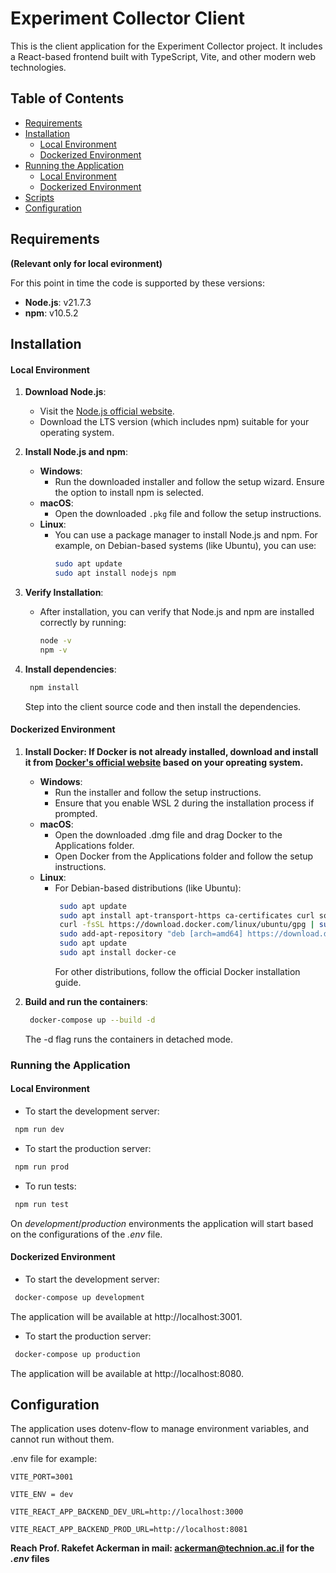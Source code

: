 # Experiment Collector Client

This is the client application for the Experiment Collector project. It includes a React-based frontend built with TypeScript, Vite, and other modern web technologies.

## Table of Contents

- [Requirements](#requirements)
- [Installation](#installation)
  - [Local Environment](#local-environment)
  - [Dockerized Environment](#dockerized-environment)
- [Running the Application](#running-the-application)
  - [Local Environment](#local-environment)
  - [Dockerized Environment](#dockerized-environment)
- [Scripts](#scripts)
- [Configuration](#configuration)

## Requirements

**(Relevant only for local evironment)**

For this point in time the code is supported by these versions:

- **Node.js**: v21.7.3
- **npm**: v10.5.2

## Installation

#### Local Environment

1. **Download Node.js**:

   - Visit the [Node.js official website](https://nodejs.org/).
   - Download the LTS version (which includes npm) suitable for your operating system.

2. **Install Node.js and npm**:

   - **Windows**:
     - Run the downloaded installer and follow the setup wizard. Ensure the option to install npm is selected.
   - **macOS**:
     - Open the downloaded `.pkg` file and follow the setup instructions.
   - **Linux**:
     - You can use a package manager to install Node.js and npm. For example, on Debian-based systems (like Ubuntu), you can use:
       ```bash
       sudo apt update
       sudo apt install nodejs npm
       ```

3. **Verify Installation**:
   - After installation, you can verify that Node.js and npm are installed correctly by running:
     ```bash
     node -v
     npm -v
     ```
4. **Install dependencies**:
   ```bash
    npm install
   ```
   Step into the client source code and then install the dependencies.

#### Dockerized Environment

1. **Install Docker: If Docker is not already installed, download and install it from [Docker's official website](https://www.docker.com/) based on your opreating system.**

   - **Windows**:
     - Run the installer and follow the setup instructions.
     - Ensure that you enable WSL 2 during the installation process if prompted.
   - **macOS**:
     - Open the downloaded .dmg file and drag Docker to the Applications folder.
     - Open Docker from the Applications folder and follow the setup instructions.
   - **Linux**:
     - For Debian-based distributions (like Ubuntu):
       ```bash
        sudo apt update
        sudo apt install apt-transport-https ca-certificates curl software-properties-common
        curl -fsSL https://download.docker.com/linux/ubuntu/gpg | sudo apt-key add -
        sudo add-apt-repository "deb [arch=amd64] https://download.docker.com/linux/ubuntu $(lsb_release -cs) stable"
        sudo apt update
        sudo apt install docker-ce
       ```
       For other distributions, follow the official Docker installation guide.

2. **Build and run the containers**:
   ```bash
    docker-compose up --build -d
   ```
   The -d flag runs the containers in detached mode.

### Running the Application

#### Local Environment

- To start the development server:

```bash
 npm run dev
```

- To start the production server:

```bash
 npm run prod
```

- To run tests:

```bash
 npm run test
```

On _development_/_production_ environments the application will start based on the configurations of the _.env_ file.

#### Dockerized Environment

- To start the development server:

```bash
 docker-compose up development
```

The application will be available at http://localhost:3001.

- To start the production server:

```bash
 docker-compose up production
```

The application will be available at http://localhost:8080.

## Configuration

The application uses dotenv-flow to manage environment variables, and cannot run without them.

.env file for example:

```env
VITE_PORT=3001

VITE_ENV = dev

VITE_REACT_APP_BACKEND_DEV_URL=http://localhost:3000

VITE_REACT_APP_BACKEND_PROD_URL=http://localhost:8081

```

**Reach Prof. Rakefet Ackerman in mail: [ackerman\@technion.ac.il](mailto:ackerman@technion.ac.il?subject=Request%20for%20ENV%20files) for the _.env_ files**
